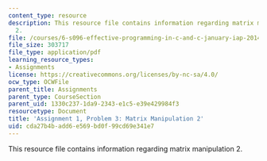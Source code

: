 ```yaml
---
content_type: resource
description: This resource file contains information regarding matrix manipulation
  2.
file: /courses/6-s096-effective-programming-in-c-and-c-january-iap-2014/cda27b4badd6e569bd0f99cd69e341e7_MIT6_S096IAP14_ass1_p3.pdf
file_size: 303717
file_type: application/pdf
learning_resource_types:
- Assignments
license: https://creativecommons.org/licenses/by-nc-sa/4.0/
ocw_type: OCWFile
parent_title: Assignments
parent_type: CourseSection
parent_uid: 1330c237-1da9-2343-e1c5-e39e429984f3
resourcetype: Document
title: 'Assignment 1, Problem 3: Matrix Manipulation 2'
uid: cda27b4b-add6-e569-bd0f-99cd69e341e7
---
```

This resource file contains information regarding matrix manipulation 2.